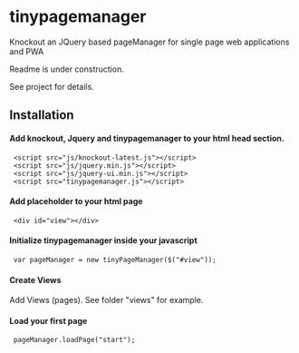# tinypagemanager
Knockout an JQuery based pageManager for single page web applications  and PWA

Readme is under construction.

See project for details.


## Installation
#### Add knockout, Jquery and tinypagemanager to your html head section.
     <script src="js/knockout-latest.js"></script>
     <script src="js/jquery.min.js"></script>
     <script src="js/jquery-ui.min.js"></script>
     <script src="tinypagemanager.js"></script>
 
#### Add placeholder to your html page
     <div id="view"></div>  
      
#### Initialize tinypagemanager inside your javascript
     var pageManager = new tinyPageManager($("#view"));
          
#### Create Views
Add Views (pages). See folder "views" for example.

#### Load your first page
     pageManager.loadPage("start");
 

